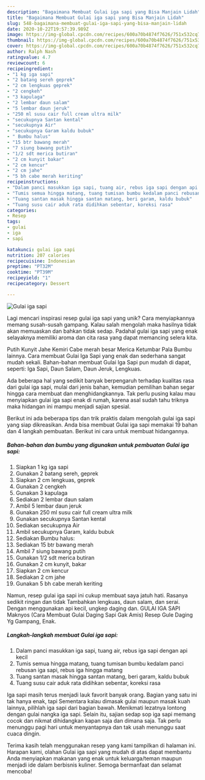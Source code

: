 ```yaml
---
description: "Bagaimana Membuat Gulai iga sapi yang Bisa Manjain Lidah"
title: "Bagaimana Membuat Gulai iga sapi yang Bisa Manjain Lidah"
slug: 548-bagaimana-membuat-gulai-iga-sapi-yang-bisa-manjain-lidah
date: 2020-10-22T19:57:39.989Z
image: https://img-global.cpcdn.com/recipes/600a70b4874f7626/751x532cq70/gulai-iga-sapi-foto-resep-utama.jpg
thumbnail: https://img-global.cpcdn.com/recipes/600a70b4874f7626/751x532cq70/gulai-iga-sapi-foto-resep-utama.jpg
cover: https://img-global.cpcdn.com/recipes/600a70b4874f7626/751x532cq70/gulai-iga-sapi-foto-resep-utama.jpg
author: Ralph Nash
ratingvalue: 4.7
reviewcount: 6
recipeingredient:
- "1 kg iga sapi"
- "2 batang sereh geprek"
- "2 cm lengkuas geprek"
- "2 cengkeh"
- "3 kapulaga"
- "2 lembar daun salam"
- "5 lembar daun jeruk"
- "250 ml susu cair full cream ultra milk"
- "secukupnya Santan kental"
- "secukupnya Air"
- "secukupnya Garam kaldu bubuk"
- " Bumbu halus"
- "15 btr bawang merah"
- "7 siung bawang putih"
- "1/2 sdt merica butiran"
- "2 cm kunyit bakar"
- "2 cm kencur"
- "2 cm jahe"
- "5 bh cabe merah keriting"
recipeinstructions:
- "Dalam panci masukkan iga sapi, tuang air, rebus iga sapi dengan api kecil"
- "Tumis semua hingga matang, tuang tumisan bumbu kedalam panci rebusan iga sapi, rebus iga hingga matang"
- "Tuang santan masak hingga santan matang, beri garam, kaldu bubuk"
- "Tuang susu cair aduk rata didihkan sebentar, koreksi rasa"
categories:
- Resep
tags:
- gulai
- iga
- sapi

katakunci: gulai iga sapi 
nutrition: 207 calories
recipecuisine: Indonesian
preptime: "PT32M"
cooktime: "PT39M"
recipeyield: "1"
recipecategory: Dessert

---
```



![Gulai iga sapi](https://img-global.cpcdn.com/recipes/600a70b4874f7626/751x532cq70/gulai-iga-sapi-foto-resep-utama.jpg)

Lagi mencari inspirasi resep gulai iga sapi yang unik? Cara menyiapkannya memang susah-susah gampang. Kalau salah mengolah maka hasilnya tidak akan memuaskan dan bahkan tidak sedap. Padahal gulai iga sapi yang enak selayaknya memiliki aroma dan cita rasa yang dapat memancing selera kita.

Putih Kunyit Jahe Kemiri Cabe merah besar Merica Ketumbar Pala Bumbu lainnya. Cara membuat Gulai Iga Sapi yang enak dan sederhana sangat mudah sekali. Bahan-bahan membuat Gulai Iga Sapi pun mudah di dapat, seperti: Iga Sapi, Daun Salam, Daun Jeruk, Lengkuas.

Ada beberapa hal yang sedikit banyak berpengaruh terhadap kualitas rasa dari gulai iga sapi, mulai dari jenis bahan, kemudian pemilihan bahan segar hingga cara membuat dan menghidangkannya. Tak perlu pusing kalau mau menyiapkan gulai iga sapi enak di rumah, karena asal sudah tahu triknya maka hidangan ini mampu menjadi sajian spesial.


Berikut ini ada beberapa tips dan trik praktis dalam mengolah gulai iga sapi yang siap dikreasikan. Anda bisa membuat Gulai iga sapi memakai 19 bahan dan 4 langkah pembuatan. Berikut ini cara untuk membuat hidangannya.

<!--inarticleads1-->

##### Bahan-bahan dan bumbu yang digunakan untuk pembuatan Gulai iga sapi:

1. Siapkan 1 kg iga sapi
1. Gunakan 2 batang sereh, geprek
1. Siapkan 2 cm lengkuas, geprek
1. Gunakan 2 cengkeh
1. Gunakan 3 kapulaga
1. Sediakan 2 lembar daun salam
1. Ambil 5 lembar daun jeruk
1. Gunakan 250 ml susu cair full cream ultra milk
1. Gunakan secukupnya Santan kental
1. Sediakan secukupnya Air
1. Ambil secukupnya Garam, kaldu bubuk
1. Sediakan  Bumbu halus:
1. Sediakan 15 btr bawang merah
1. Ambil 7 siung bawang putih
1. Gunakan 1/2 sdt merica butiran
1. Gunakan 2 cm kunyit, bakar
1. Siapkan 2 cm kencur
1. Sediakan 2 cm jahe
1. Gunakan 5 bh cabe merah keriting


Namun, resep gulai iga sapi ini cukup membuat saya jatuh hati. Rasanya sedikit ringan dan tidak Tambahkan lengkuas, daun salam, dan serai. Dengan menggunakan api kecil, ungkep daging dan. GULAI IGA SAPI Maknyos (Cara Membuat Gulai Daging Sapi Gak Amis) Resep Gule Daging Yg Gampang, Enak. 

<!--inarticleads2-->

##### Langkah-langkah membuat Gulai iga sapi:

1. Dalam panci masukkan iga sapi, tuang air, rebus iga sapi dengan api kecil
1. Tumis semua hingga matang, tuang tumisan bumbu kedalam panci rebusan iga sapi, rebus iga hingga matang
1. Tuang santan masak hingga santan matang, beri garam, kaldu bubuk
1. Tuang susu cair aduk rata didihkan sebentar, koreksi rasa


Iga sapi masih terus menjadi lauk favorit banyak orang. Bagian yang satu ini tak hanya enak, tapi Sementara kalau dimasak gulai maupun masak kuah lainnya, pilihlah iga sapi dari bagian bawah. Menikmati lezatnya lontong dengan gulai nangka iga sapi. Selain itu, sajian sedap sop iga sapi memang cocok dan nikmat dihidangkan kapan saja dan dimana saja. Tak perlu menunggu pagi hari untuk menyantapnya dan tak usah menunggu saat cuaca dingin. 

Terima kasih telah menggunakan resep yang kami tampilkan di halaman ini. Harapan kami, olahan Gulai iga sapi yang mudah di atas dapat membantu Anda menyiapkan makanan yang enak untuk keluarga/teman maupun menjadi ide dalam berbisnis kuliner. Semoga bermanfaat dan selamat mencoba!
